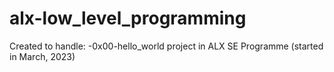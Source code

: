 # alx-low_level_programming
Created to handle: -0x00-hello_world project in ALX SE Programme (started in March, 2023)
